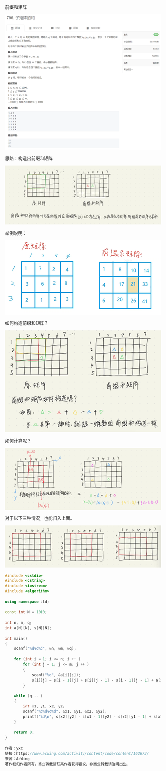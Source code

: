 前缀和矩阵

![1680697579959](前缀和矩阵.assets/1680697579959.png)

思路：构造出前缀和矩阵

![1680703768836](前缀和矩阵.assets/1680703768836.png)

举例说明：

![1680703785301](前缀和矩阵.assets/1680703785301.png)

如何构造前缀和矩阵？

![1680704390847](前缀和矩阵.assets/1680704390847.png)

如何计算呢？

![1680705394607](前缀和矩阵.assets/1680705394607.png)

对于以下三种情况，也能归入上面。

![1680705830031](前缀和矩阵.assets/1680705830031.png)

```c++
#include <cstdio>
#include <cstring>
#include <iostream>
#include <algorithm>

using namespace std;

const int N = 1010;

int n, m, q;
int a[N][N], s[N][N];

int main()
{
    scanf("%d%d%d", &n, &m, &q);

    for (int i = 1; i <= n; i ++ )
        for (int j = 1; j <= m; j ++ )
        {
            scanf("%d", &a[i][j]);
            s[i][j] = s[i - 1][j] + s[i][j - 1] - s[i - 1][j - 1] + a[i][j];
        }

    while (q -- )
    {
        int x1, y1, x2, y2;
        scanf("%d%d%d%d", &x1, &y1, &x2, &y2);
        printf("%d\n", s[x2][y2] - s[x1 - 1][y2] - s[x2][y1 - 1] + s[x1 - 1][y1 - 1]);
    }

    return 0;
}

作者：yxc
链接：https://www.acwing.com/activity/content/code/content/162673/
来源：AcWing
著作权归作者所有。商业转载请联系作者获得授权，非商业转载请注明出处。
```

